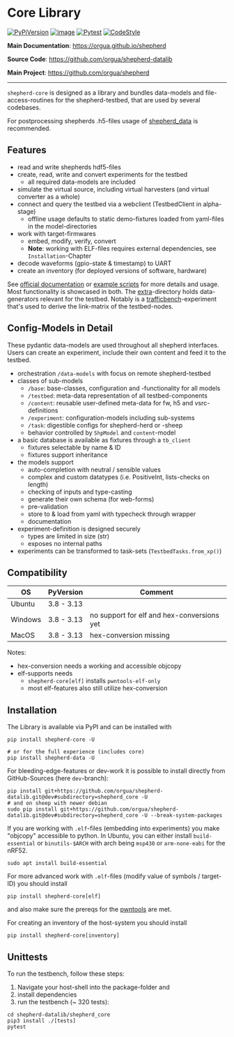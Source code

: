 # Core Library

[![PyPiVersion](https://img.shields.io/pypi/v/shepherd_core.svg)](https://pypi.org/project/shepherd_core)
[![image](https://img.shields.io/pypi/pyversions/shepherd_core.svg)](https://pypi.python.org/pypi/shepherd-core)
[![Pytest](https://github.com/orgua/shepherd-datalib/actions/workflows/py_unittest.yml/badge.svg)](https://github.com/orgua/shepherd-datalib/actions/workflows/py_unittest.yml)
[![CodeStyle](https://img.shields.io/endpoint?url=https://raw.githubusercontent.com/astral-sh/ruff/main/assets/badge/v2.json)](https://github.com/astral-sh/ruff)

**Main Documentation**: <https://orgua.github.io/shepherd>

**Source Code**: <https://github.com/orgua/shepherd-datalib>

**Main Project**: <https://github.com/orgua/shepherd>

---

`shepherd-core` is designed as a library and bundles data-models and file-access-routines for the shepherd-testbed, that are used by several codebases.

For postprocessing shepherds .h5-files usage of [shepherd_data](https://pypi.org/project/shepherd_data) is recommended.

## Features

- read and write shepherds hdf5-files
- create, read, write and convert experiments for the testbed
  - all required data-models are included
- simulate the virtual source, including virtual harvesters (and virtual converter as a whole)
- connect and query the testbed via a webclient (TestbedClient in alpha-stage)
  - offline usage defaults to static demo-fixtures loaded from yaml-files in the model-directories
- work with target-firmwares
  - embed, modify, verify, convert
  - **Note**: working with ELF-files requires external dependencies, see ``Installation``-Chapter
- decode waveforms (gpio-state & timestamp) to UART
- create an inventory (for deployed versions of software, hardware)

See [official documentation](https://orgua.github.io/shepherd) or [example scripts](https://github.com/orgua/shepherd-datalib/tree/main/shepherd_core/examples) for more details and usage. Most functionality is showcased in both. The [extra](https://github.com/orgua/shepherd-datalib/tree/main/shepherd_core/extra)-directory holds data-generators relevant for the testbed. Notably is a [trafficbench](https://github.com/orgua/TrafficBench)-experiment that's used to derive the link-matrix of the testbed-nodes.

## Config-Models in Detail

These pydantic data-models are used throughout all shepherd interfaces. Users can create an experiment, include their own content and feed it to the testbed.

- orchestration ``/data-models`` with focus on remote shepherd-testbed
- classes of sub-models
  - ``/base``: base-classes, configuration and -functionality for all models
  - ``/testbed``: meta-data representation of all testbed-components
  - ``/content``: reusable user-defined meta-data for fw, h5 and vsrc-definitions
  - ``/experiment``: configuration-models including sub-systems
  - ``/task``: digestible configs for shepherd-herd or -sheep
  - behavior controlled by ``ShpModel`` and ``content``-model
- a basic database is available as fixtures through a ``tb_client``
  - fixtures selectable by name & ID
  - fixtures support inheritance
- the models support
  - auto-completion with neutral / sensible values
  - complex and custom datatypes (i.e. PositiveInt, lists-checks on length)
  - checking of inputs and type-casting
  - generate their own schema (for web-forms)
  - pre-validation
  - store to & load from yaml with typecheck through wrapper
  - documentation
- experiment-definition is designed securely
  - types are limited in size (str)
  - exposes no internal paths
- experiments can be transformed to task-sets (``TestbedTasks.from_xp()``)

## Compatibility

| OS      | PyVersion  | Comment                                    |
|---------|------------|--------------------------------------------|
| Ubuntu  | 3.8 - 3.13 |                                            |
| Windows | 3.8 - 3.13 | no support for elf and hex-conversions yet |
| MacOS   | 3.8 - 3.13 | hex-conversion missing                     |

Notes:
- hex-conversion needs a working and accessible objcopy
- elf-supports needs
  - ``shepherd-core[elf]`` installs ``pwntools-elf-only``
  - most elf-features also still utilize hex-conversion

## Installation

The Library is available via PyPI and can be installed with

```shell
pip install shepherd-core -U

# or for the full experience (includes core)
pip install shepherd-data -U
```

For bleeding-edge-features or dev-work it is possible to install directly from GitHub-Sources (here `dev`-branch):

```Shell
pip install git+https://github.com/orgua/shepherd-datalib.git@dev#subdirectory=shepherd_core -U
# and on sheep with newer debian
sudo pip install git+https://github.com/orgua/shepherd-datalib.git@dev#subdirectory=shepherd_core -U --break-system-packages
```

If you are working with ``.elf``-files (embedding into experiments) you make "objcopy" accessible to python. In Ubuntu, you can either install ``build-essential`` or ``binutils-$ARCH`` with arch being ``msp430`` or ``arm-none-eabi`` for the nRF52.

```shell
sudo apt install build-essential
```

For more advanced work with ``.elf``-files (modify value of symbols / target-ID) you should install

```shell
pip install shepherd-core[elf]
```

and also make sure the prereqs for the [pwntools](https://docs.pwntools.com/en/stable/install.html) are met.

For creating an inventory of the host-system you should install

```shell
pip install shepherd-core[inventory]
```

## Unittests

To run the testbench, follow these steps:

1. Navigate your host-shell into the package-folder and
2. install dependencies
3. run the testbench (~ 320 tests):

```Shell
cd shepherd-datalib/shepherd_core
pip3 install ./[tests]
pytest
```
